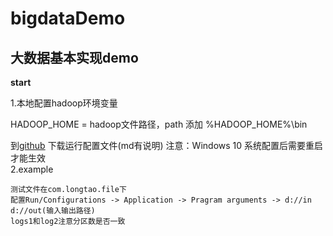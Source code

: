 # bigdataDemo
大数据基本实现demo
---
**start**

1.本地配置hadoop环境变量
   
   HADOOP_HOME = hadoop文件路径，path 添加 %HADOOP_HOME%\bin
   
   到[github](https://github.com/suifeng1314/hadoopwindow) 下载运行配置文件(md有说明)
   注意：Windows 10 系统配置后需要重启才能生效   
2.example

    测试文件在com.longtao.file下
    配置Run/Configurations -> Application -> Pragram arguments -> d://in d://out(输入输出路径)
    logs1和log2注意分区数是否一致
   
    